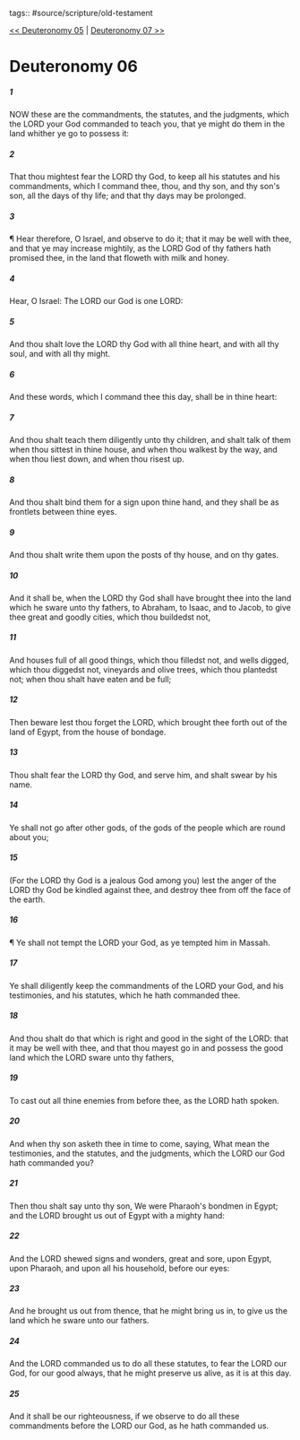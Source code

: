 tags:: #source/scripture/old-testament

[<< Deuteronomy 05](old-testament/05_Deuteronomy/Deuteronomy_05.md) | [Deuteronomy 07 >>](old-testament/05_Deuteronomy/Deuteronomy_07.md)

# Deuteronomy 06

##### 1

NOW these are the commandments, the statutes, and the judgments, which the LORD your God commanded to teach you, that ye might do them in the land whither ye go to possess it:

##### 2

That thou mightest fear the LORD thy God, to keep all his statutes and his commandments, which I command thee, thou, and thy son, and thy son's son, all the days of thy life; and that thy days may be prolonged.

##### 3

¶ Hear therefore, O Israel, and observe to do it; that it may be well with thee, and that ye may increase mightily, as the LORD God of thy fathers hath promised thee, in the land that floweth with milk and honey.

##### 4

Hear, O Israel: The LORD our God is one LORD:

##### 5

And thou shalt love the LORD thy God with all thine heart, and with all thy soul, and with all thy might.

##### 6

And these words, which I command thee this day, shall be in thine heart:

##### 7

And thou shalt teach them diligently unto thy children, and shalt talk of them when thou sittest in thine house, and when thou walkest by the way, and when thou liest down, and when thou risest up.

##### 8

And thou shalt bind them for a sign upon thine hand, and they shall be as frontlets between thine eyes.

##### 9

And thou shalt write them upon the posts of thy house, and on thy gates.

##### 10

And it shall be, when the LORD thy God shall have brought thee into the land which he sware unto thy fathers, to Abraham, to Isaac, and to Jacob, to give thee great and goodly cities, which thou buildedst not,

##### 11

And houses full of all good things, which thou filledst not, and wells digged, which thou diggedst not, vineyards and olive trees, which thou plantedst not; when thou shalt have eaten and be full;

##### 12

Then beware lest thou forget the LORD, which brought thee forth out of the land of Egypt, from the house of bondage.

##### 13

Thou shalt fear the LORD thy God, and serve him, and shalt swear by his name.

##### 14

Ye shall not go after other gods, of the gods of the people which are round about you;

##### 15

(For the LORD thy God is a jealous God among you) lest the anger of the LORD thy God be kindled against thee, and destroy thee from off the face of the earth.

##### 16

¶ Ye shall not tempt the LORD your God, as ye tempted him in Massah.

##### 17

Ye shall diligently keep the commandments of the LORD your God, and his testimonies, and his statutes, which he hath commanded thee.

##### 18

And thou shalt do that which is right and good in the sight of the LORD: that it may be well with thee, and that thou mayest go in and possess the good land which the LORD sware unto thy fathers,

##### 19

To cast out all thine enemies from before thee, as the LORD hath spoken.

##### 20

And when thy son asketh thee in time to come, saying, What mean the testimonies, and the statutes, and the judgments, which the LORD our God hath commanded you?

##### 21

Then thou shalt say unto thy son, We were Pharaoh's bondmen in Egypt; and the LORD brought us out of Egypt with a mighty hand:

##### 22

And the LORD shewed signs and wonders, great and sore, upon Egypt, upon Pharaoh, and upon all his household, before our eyes:

##### 23

And he brought us out from thence, that he might bring us in, to give us the land which he sware unto our fathers.

##### 24

And the LORD commanded us to do all these statutes, to fear the LORD our God, for our good always, that he might preserve us alive, as it is at this day.

##### 25

And it shall be our righteousness, if we observe to do all these commandments before the LORD our God, as he hath commanded us.
